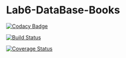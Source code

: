 # Lab6-DataBase-Books

[![Codacy Badge](https://api.codacy.com/project/badge/Grade/9aa81e50dafa484b87c3352ff6de257a)](https://www.codacy.com/app/mariukhin/Lab6-DataBase-Books?utm_source=github.com&amp;utm_medium=referral&amp;utm_content=mariukhin/Lab6-DataBase-Books&amp;utm_campaign=Badge_Grade)

[![Build Status](https://travis-ci.org/Max-Tkachenko/Hibernate.svg?branch=master)](https://travis-ci.org/mariukhin/Lab6-DataBase-Books)

 [![Coverage Status](https://coveralls.io/repos/github/Max-Tkachenko/Hibernate/badge.svg)](https://coveralls.io/github/Max-Tkachenko/Hibernate)
